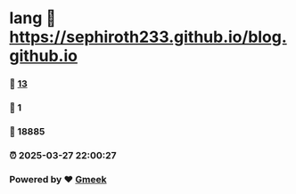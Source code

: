 # lang :link: https://sephiroth233.github.io/blog.github.io 
### :page_facing_up: [13](https://sephiroth233.github.io/blog.github.io/tag.html) 
### :speech_balloon: 1 
### :hibiscus: 18885 
### :alarm_clock: 2025-03-27 22:00:27 
### Powered by :heart: [Gmeek](https://github.com/Meekdai/Gmeek)

